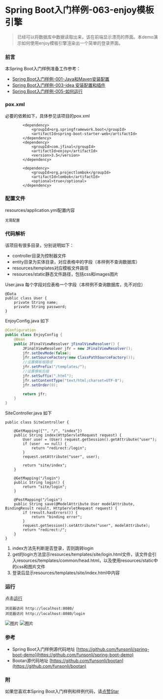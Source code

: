 # Spring Boot入门样例-063-enjoy模板引擎

> 已经可以将数据库中数据读取出来，该在前端显示漂亮的界面。本demo演示如何使用enjoy模板引擎渲染出一个简单的登录界面。

### 前言

本Spring Boot入门样例准备工作参考：

- [Spring Boot入门样例-001-Java和Maven安装配置](https://github.com/funsonli/spring-boot-demo/blob/master/doc/spring-boot-demo-001-java.md)
- [Spring Boot入门样例-003-idea 安装配置和插件](https://github.com/funsonli/spring-boot-demo/blob/master/doc/spring-boot-demo-003-idea.md)
- [Spring Boot入门样例-005-如何运行](https://github.com/funsonli/spring-boot-demo/blob/master/doc/spring-boot-demo-005-run.md)

### pox.xml
必要的依赖如下，具体参见该项目的pox.xml
```
        <dependency>
            <groupId>org.springframework.boot</groupId>
            <artifactId>spring-boot-starter-web</artifactId>
        </dependency>
        <dependency>
            <groupId>com.jfinal</groupId>
            <artifactId>enjoy</artifactId>
            <version>3.5</version>
        </dependency>

        <dependency>
            <groupId>org.projectlombok</groupId>
            <artifactId>lombok</artifactId>
            <optional>true</optional>
        </dependency>
```

### 配置文件

resources/application.yml配置内容
```
无需配置
```

### 代码解析
该项目有很多目录，分别说明如下：

- controller目录为控制器文件
- entity目录为实体目录，对应表格中的字段（本样例不查询数据库）
- resources/templates对应模板文件路径
- resources/static静态文件路径，包括css和images图片


User.java 每个字段对应表格一个字段（本样例不查询数据库，先不对应）
``` 
@Data
public class User {
    private String name;
    private String password;
}
```

EnjoyConfig.java 如下
```java
@Configuration
public class EnjoyConfig {
	@Bean
	public JFinalViewResolver jFinalViewResolver() {
		JFinalViewResolver jfr = new JFinalViewResolver();
		jfr.setDevMode(false);
		jfr.setSourceFactory(new ClassPathSourceFactory());
		//设置模板根路径
		jfr.setPrefix("/templates/");
		//设置模板后缀
		jfr.setSuffix(".html");
		jfr.setContentType("text/html;charset=UTF-8");
		jfr.setOrder(0);

		return jfr;
	}
}
```

SiteController.java 如下
``` 
public class SiteController {

    @GetMapping({"", "/", "index"})
    public String index(HttpServletRequest request) {
        User user = (User) request.getSession().getAttribute("user");
        if (user  == null) {
            return "redirect:/login";
        }
        request.setAttribute("user", user);

        return "site/index";
    }

    @GetMapping("/login")
    public String login() {
        return "site/login";
    }

    @PostMapping("/login")
    public String save(@ModelAttribute User modelAttribute, BindingResult result, HttpServletRequest request) {
        if (result.hasErrors()) {
            return "binding error";
        }
        request.getSession().setAttribute("user", modelAttribute);
        return "redirect:/";
    }
}
```

1. index方法先判断是否登录，否则跳转login
2. get的login方法显示resources/templates/site/login.html文件，该文件会引入resources/templates/common/head.html，以及使用resources/static中的css和图片文件
3. 登录后显示resources/templates/site/index.html中内容

### 运行

点击[运行](https://github.com/funsonli/spring-boot-demo/blob/master/doc/spring-boot-demo-005-run.md)

```
浏览器访问 http://localhost:8080/
浏览器访问 http://localhost:8080/login

```
![图片](https://raw.githubusercontent.com/funsonli/spring-boot-demo/master/doc/images/spring-boot-demo-060-template-01.png?raw=true)
![图片](https://raw.githubusercontent.com/funsonli/spring-boot-demo/master/doc/images/spring-boot-demo-060-template-03.png?raw=true)

### 参考
- Spring Boot入门样例源代码地址 [https://github.com/funsonli/spring-boot-demo](https://github.com/funsonli/spring-boot-demo)
- Bootan源代码地址 [https://github.com/funsonli/bootan](https://github.com/funsonli/bootan)


### 附
如果您喜欢本Spring Boot入门样例和样例代码，请[点赞Star](https://github.com/funsonli/spring-boot-demo)

